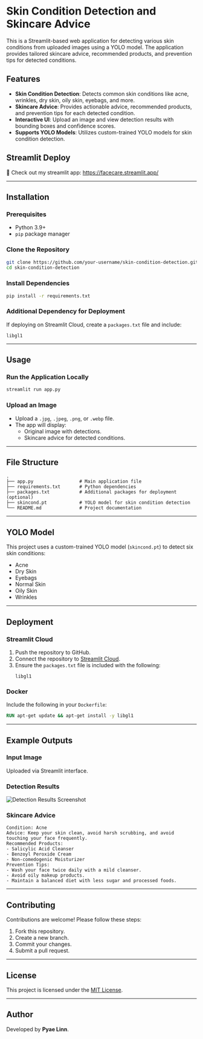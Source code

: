 # Skin Condition Detection and Skincare Advice

This is a Streamlit-based web application for detecting various skin conditions from uploaded images using a YOLO model. The application provides tailored skincare advice, recommended products, and prevention tips for detected conditions.

## Features

- **Skin Condition Detection**: Detects common skin conditions like acne, wrinkles, dry skin, oily skin, eyebags, and more.
- **Skincare Advice**: Provides actionable advice, recommended products, and prevention tips for each detected condition.
- **Interactive UI**: Upload an image and view detection results with bounding boxes and confidence scores.
- **Supports YOLO Models**: Utilizes custom-trained YOLO models for skin condition detection.

## Streamlit Deploy

🎯 Check out my streamlit app: https://facecare.streamlit.app/

---

## Installation

### Prerequisites
- Python 3.9+
- `pip` package manager

### Clone the Repository
```bash
git clone https://github.com/your-username/skin-condition-detection.git
cd skin-condition-detection
```

### Install Dependencies
```bash
pip install -r requirements.txt
```

### Additional Dependency for Deployment
If deploying on Streamlit Cloud, create a `packages.txt` file and include:
```
libgl1
```

---

## Usage

### Run the Application Locally
```bash
streamlit run app.py
```

### Upload an Image
- Upload a `.jpg`, `.jpeg`, `.png`, or `.webp` file.
- The app will display:
  - Original image with detections.
  - Skincare advice for detected conditions.

---

## File Structure

```
.
├── app.py                 # Main application file
├── requirements.txt       # Python dependencies
├── packages.txt           # Additional packages for deployment (optional)
├── skincond.pt            # YOLO model for skin condition detection
└── README.md              # Project documentation
```

---

## YOLO Model

This project uses a custom-trained YOLO model (`skincond.pt`) to detect six skin conditions:
- Acne
- Dry Skin
- Eyebags
- Normal Skin
- Oily Skin
- Wrinkles

---

## Deployment

### Streamlit Cloud
1. Push the repository to GitHub.
2. Connect the repository to [Streamlit Cloud](https://streamlit.io/cloud).
3. Ensure the `packages.txt` file is included with the following:
   ```
   libgl1
   ```

### Docker
Include the following in your `Dockerfile`:
```dockerfile
RUN apt-get update && apt-get install -y libgl1
```

---

## Example Outputs

### Input Image
Uploaded via Streamlit interface.

### Detection Results
![Detection Results Screenshot](#)

### Skincare Advice
```plaintext
Condition: Acne
Advice: Keep your skin clean, avoid harsh scrubbing, and avoid touching your face frequently.
Recommended Products:
- Salicylic Acid Cleanser
- Benzoyl Peroxide Cream
- Non-comedogenic Moisturizer
Prevention Tips:
- Wash your face twice daily with a mild cleanser.
- Avoid oily makeup products.
- Maintain a balanced diet with less sugar and processed foods.
```

---

## Contributing

Contributions are welcome! Please follow these steps:

1. Fork this repository.
2. Create a new branch.
3. Commit your changes.
4. Submit a pull request.

---

## License

This project is licensed under the [MIT License](LICENSE).

---

## Author

Developed by **Pyae Linn**. 
